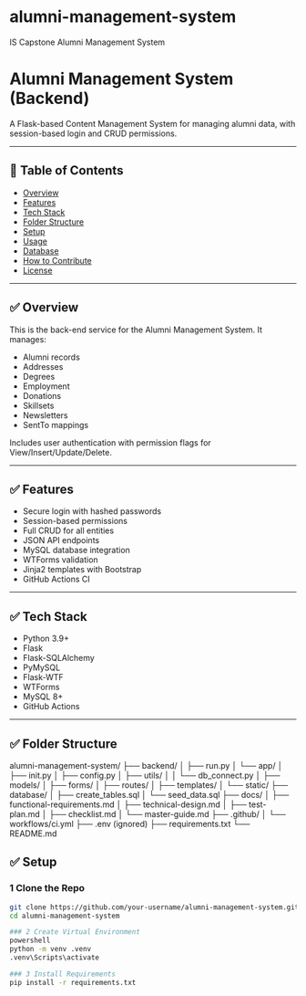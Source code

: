 # alumni-management-system
IS Capstone Alumni Management System 
# Alumni Management System (Backend)

A Flask-based Content Management System for managing alumni data, with session-based login and CRUD permissions.

---

## 📌 Table of Contents

- [Overview](#overview)
- [Features](#features)
- [Tech Stack](#tech-stack)
- [Folder Structure](#folder-structure)
- [Setup](#setup)
- [Usage](#usage)
- [Database](#database)
- [How to Contribute](#how-to-contribute)
- [License](#license)

---

## ✅ Overview

This is the back-end service for the Alumni Management System. It manages:

- Alumni records
- Addresses
- Degrees
- Employment
- Donations
- Skillsets
- Newsletters
- SentTo mappings

Includes user authentication with permission flags for View/Insert/Update/Delete.

---

## ✅ Features

- Secure login with hashed passwords
- Session-based permissions
- Full CRUD for all entities
- JSON API endpoints
- MySQL database integration
- WTForms validation
- Jinja2 templates with Bootstrap
- GitHub Actions CI

---

## ✅ Tech Stack

- Python 3.9+
- Flask
- Flask-SQLAlchemy
- PyMySQL
- Flask-WTF
- WTForms
- MySQL 8+
- GitHub Actions

---

## ✅ Folder Structure

alumni-management-system/
├── backend/
│ ├── run.py
│ └── app/
│ ├── init.py
│ ├── config.py
│ ├── utils/
│ │ └── db_connect.py
│ ├── models/
│ ├── forms/
│ ├── routes/
│ ├── templates/
│ └── static/
├── database/
│ ├── create_tables.sql
│ └── seed_data.sql
├── docs/
│ ├── functional-requirements.md
│ ├── technical-design.md
│ ├── test-plan.md
│ ├── checklist.md
│ └── master-guide.md
├── .github/
│ └── workflows/ci.yml
├── .env (ignored)
├── requirements.txt
└── README.md

## ✅ Setup

### 1 Clone the Repo

```bash
git clone https://github.com/your-username/alumni-management-system.git
cd alumni-management-system

### 2️ Create Virtual Environment
powershell
python -m venv .venv
.venv\Scripts\activate

### 3 Install Requirements
pip install -r requirements.txt
